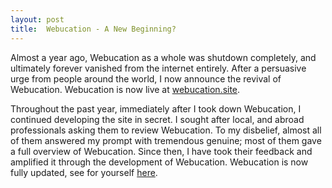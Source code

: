 ```yaml
---
layout: post
title:  Webucation - A New Beginning?
---
```

Almost a year ago, Webucation as a whole was shutdown completely, and ultimately forever vanished from the internet entirely. After a persuasive urge from people around the world, I now announce the revival of Webucation. Webucation is now live at [webucation.site](http://webucation.site).

Throughout the past year, immediately after I took down Webucation, I continued developing the site in secret. I sought after local, and abroad professionals asking them to review Webucation. To my disbelief, almost all of them answered my prompt with tremendous genuine; most of them gave a full overview of Webucation. Since then, I have took their feedback and amplified it through the development of Webucation. Webucation is now fully updated, see for yourself [here](http://webucation.site).
